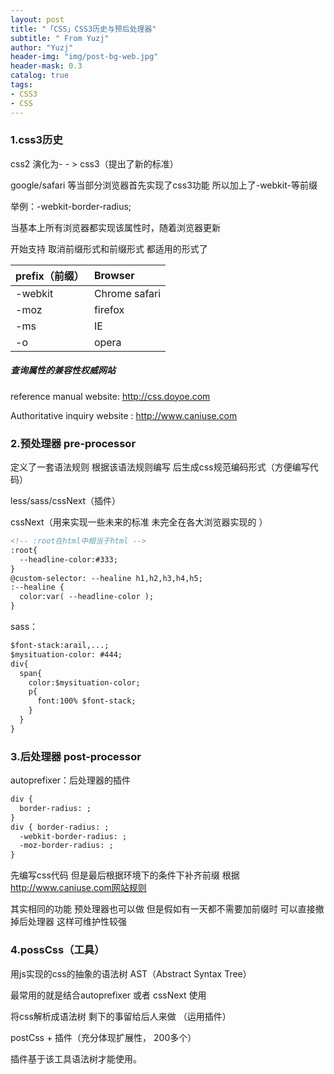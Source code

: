 ```yaml
---
layout: post
title: "「CSS」CSS3历史与预后处理器"
subtitle: " From Yuzj"
author: "Yuzj"
header-img: "img/post-bg-web.jpg"
header-mask: 0.3
catalog: true
tags:
- CSS3
- CSS
---
```


### 1.css3历史

css2 演化为- - > css3（提出了新的标准）

google/safari 等当部分浏览器首先实现了css3功能 所以加上了-webkit-等前缀

举例：-webkit-border-radius;

当基本上所有浏览器都实现该属性时，随着浏览器更新

开始支持 取消前缀形式和前缀形式 都适用的形式了

| prefix（前缀） | Browser       |
| -------------- | :------------ |
| -webkit        | Chrome safari |
| -moz           | firefox       |
| -ms            | IE            |
| -o             | opera         |

##### 查询属性的兼容性权威网站

reference manual website: http://css.doyoe.com

Authoritative inquiry website : http://www.caniuse.com

### 2.预处理器 pre-processor

定义了一套语法规则 根据该语法规则编写 后生成css规范编码形式（方便编写代码）

less/sass/cssNext（插件）

cssNext（用来实现一些未来的标准 未完全在各大浏览器实现的 ）

```html
<!-- :root在html中相当于html -->
:root{ 
  --headline-color:#333; 
}
@custom-selector: --healine h1,h2,h3,h4,h5;
:--healine { 
  color:var( --headline-color ); 
}
```

sass：

```html
$font-stack:arail,...; 
$mysituation-color: #444; 
div{ 
  span{ 
    color:$mysituation-color; 
    p{ 
      font:100% $font-stack;
    } 
  } 
}
```



### 3.后处理器 post-processor

autoprefixer：后处理器的插件

```html
div { 
  border-radius: ; 
} 
div { border-radius: ; 
  -webkit-border-radius: ;
  -moz-border-radius: ;
}
```

先编写css代码 但是最后根据环境下的条件下补齐前缀  根据 http://www.caniuse.com网站规则

其实相同的功能 预处理器也可以做 但是假如有一天都不需要加前缀时 可以直接撤掉后处理器 这样可维护性较强

### 4.possCss（工具）

用js实现的css的抽象的语法树 AST（Abstract Syntax Tree）

最常用的就是结合autoprefixer 或者 cssNext 使用

将css解析成语法树 剩下的事留给后人来做 （运用插件）

postCss + 插件（充分体现扩展性， 200多个）

插件基于该工具语法树才能使用。

